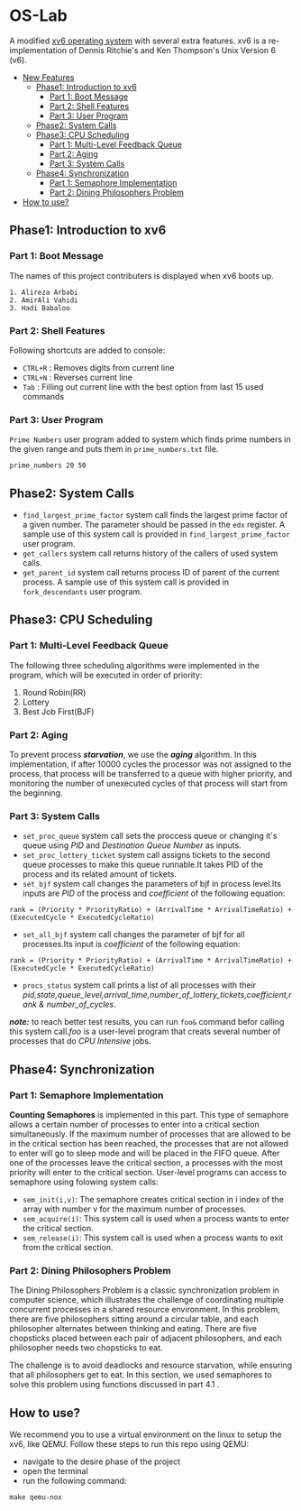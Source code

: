 # OS-Lab
A modified [xv6 operating system](https://github.com/mit-pdos/xv6-public) with several extra features. xv6 is a re-implementation of Dennis Ritchie's and Ken Thompson's Unix Version 6 (v6).

- [New Features]()
    - [Phase1: Introduction to xv6](#phase1-introduction-to-xv6) 
        - [Part 1: Boot Message](#part-1-boot-message) 
        - [Part 2: Shell Features](#part-2-shell-features) 
        - [Part 3: User Program](#part-3-user-program)
    - [Phase2: System Calls](#phase2-system-calls)
    - [Phase3: CPU Scheduling](#phase3-cpu-scheduling)
        - [Part 1: Multi-Level Feedback Queue](#part-1-multi-level-feedback-queue)
        - [Part 2: Aging](#part-2-aging)
        - [Part 3: System Calls](#part-3-system-calls)
    - [Phase4: Synchronization](#phase4-synchronization)
        - [Part 1: Semaphore Implementation](#part-1-semaphore-implementation)
        - [Part 2: Dining Philosophers Problem](#part-2-dining-philosophers-problem)
- [How to use?](#how-to-use)



## Phase1: Introduction to xv6

### Part 1: Boot Message
The names of this project contributers is displayed when xv6 boots up.
```text
1. Alireza Arbabi
2. AmirAli Vahidi
3. Hadi Babaloo
```

### Part 2: Shell Features
Following shortcuts are added to console:
- `CTRL+R` : Removes digits from current line
- `CTRL+N` : Reverses current line
- `Tab`    : Filling out current line with the best option from last 15 used commands

### Part 3: User Program
`Prime Numbers` user program added to system which finds prime numbers in the given range and puts them in `prime_numbers.txt` file.

```text
prime_numbers 20 50
```


## Phase2: System Calls

- `find_largest_prime_factor` system call finds the largest prime factor of a given number. The parameter should be passed in the `edx` register. A sample use of this system call is provided in `find_largest_prime_factor` user program.
- `get_callers` system call returns history of the callers of used system calls.
- `get_parent_id` system call returns process ID of parent of the current process. A sample use of this system call is provided in `fork_descendants` user program.


## Phase3: CPU Scheduling

### Part 1: Multi-Level Feedback Queue
The following three scheduling algorithms were implemented in the program, which will be executed in order of priority:
1. Round Robin(RR)
2. Lottery
3. Best Job First(BJF)

### Part 2: Aging
To prevent process ***starvation***, we use the ***aging*** algorithm. In this implementation, if after 10000 cycles the processor was not assigned to the process, that process will be transferred to a queue with higher priority, and monitoring the number of unexecuted cycles of that process will start from the beginning.


### Part 3: System Calls
- `set_proc_queue` system call sets the proccess queue or changing it's queue using *PID* and *Destination Queue Number* as inputs.
- `set_proc_lottery_ticket` system call assigns tickets to the second queue processes to make this queue runnable.It takes PID of the process and its related amount of tickets.
- `set_bjf` system call changes the parameters of bjf in process level.Its inputs are *PID* of the process and *coefficient* of the following equation:
``` text
rank = (Priority * PriorityRatio) + (ArrivalTime * ArrivalTimeRatio) + (ExecutedCycle * ExecutedCycleRatio)
```
- `set_all_bjf` system call changes the parameter of bjf for all processes.Its input is *coefficient* of the following equation:
``` text
rank = (Priority * PriorityRatio) + (ArrivalTime * ArrivalTimeRatio) + (ExecutedCycle * ExecutedCycleRatio)
```
- `procs_status` system call prints a list of all processes with their *pid,state,queue_level,arrival_time,number_of_lottery_tickets,coefficient,rank & number_of_cycles*.

***note:*** to reach better test results, you can run `foo&` command befor calling this system call.*foo* is a user-level program that creats several number of processes that do *CPU Intensive* jobs.

## Phase4: Synchronization

### Part 1: Semaphore Implementation
__Counting Semaphores__ is implemented in this part. This type of semaphore allows a certain number of processes to enter into a critical section simultaneously. If the maximum number of processes that are allowed to be in the critical section has been reached, the processes that are not allowed to enter will go to sleep mode and will be placed in the FIFO queue. After one of the processes leave the critical section, a processes with the most priority will enter to the critical section. 
User-level programs can access to semaphore using folowing system calls:
- `sem_init(i,v)`: The semaphore creates critical section in i index of the array with number v for the maximum number of processes.
- `sem_acquire(i)`: This system call is used when a process wants to enter the critical section.
- `sem_release(i)`: This system call is used when a process wants to exit from the critical section.

### Part 2: Dining Philosophers Problem
The Dining Philosophers Problem is a classic synchronization problem in computer science, which illustrates the challenge of coordinating multiple concurrent processes in a shared resource environment. In this problem, there are five philosophers sitting around a circular table, and each philosopher alternates between thinking and eating. There are five chopsticks placed between each pair of adjacent philosophers, and each philosopher needs two chopsticks to eat.

The challenge is to avoid deadlocks and resource starvation, while ensuring that all philosophers get to eat. In this section, we used semaphores to solve this problem using functions discussed in part 4.1 .

## How to use?
We recommend you to use a virtual environment on the linux to setup the xv6, like QEMU. Follow these steps to run this repo using QEMU:
- navigate to the desire phase of the project
- open the terminal
- run the following command:
```text
make qemu-nox
```

